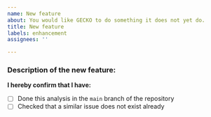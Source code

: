 ```yaml
---
name: New feature
about: You would like GECKO to do something it does not yet do.
title: New feature
labels: enhancement
assignees: ''

---
```


### Description of the new feature:
<!-- Try to be as clear as possible, e.g.
- What would be the purpose of this feature?
- Could this feature be useful for others as well?
- Do you have an idea on how to implement this feature?
- Will you implement this feature yourself (in that case, you can Assign yourself in the top right corner) or need help with this? We will gladly support you in this! -->

**I hereby confirm that I have:**
- [ ] Done this analysis in the `main` branch of the repository
- [ ] Checked that a similar issue does not exist already
